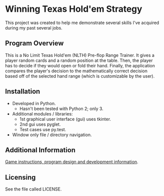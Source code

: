 # Winning Texas Hold'em Strategy

This project was created to help me demonstrate several skills I've acquired during my past several jobs.

## Program Overview

This is a No Limit Texas Hold'em (NLTH) Pre-flop Range Trainer. It gives a player random cards and a random position at the table. Then, the player has to decide if they would open or fold their hand. Finally, the application compares the player's decision to the mathematically correct decision based off of the selected hand range (which is customizable by the user).

## Installation
* Developed in Python.
  * Hasn't been tested with Python 2; only 3.
* Additional modules / libraries:
  * 1st graphical user interface (gui) uses tkinter.
  * 2nd gui uses pyglet.
  * Test cases use py.test.
* Window only file / directory navigation.

## Additional Information
[Game instructions, program design and development information](https://github.com/jdcald13/Winning_Texas_Holdem_Strategy/wiki).

## Licensing

See the file called LICENSE.
